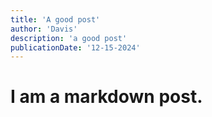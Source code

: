 ```yaml
---
title: 'A good post'
author: 'Davis'
description: 'a good post'
publicationDate: '12-15-2024'
---
```


# I am a markdown post.